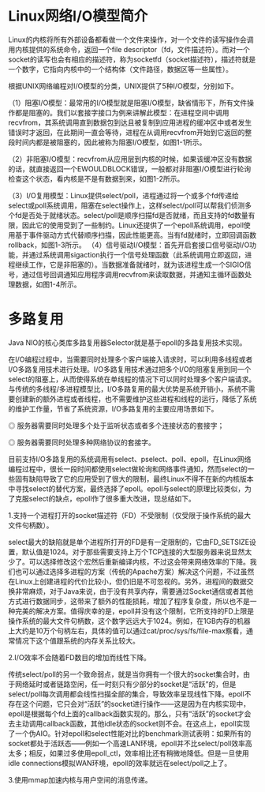 # Linux网络I/O模型简介

Linux的内核将所有外部设备都看做一个文件来操作，对一个文件的读写操作会调用内核提供的系统命令，返回一个file descriptor（fd，文件描述符）。而对一个socket的读写也会有相应的描述符，称为socketfd（socket描述符），描述符就是一个数字，它指向内核中的一个结构体（文件路径，数据区等一些属性）。

根据UNIX网络编程对I/O模型的分类，UNIX提供了5种I/O模型，分别如下。

（1）阻塞I/O模型：最常用的I/O模型就是阻塞I/O模型，缺省情形下，所有文件操作都是阻塞的。我们以套接字接口为例来讲解此模型：在进程空间中调用recvfrom，其系统调用直到数据包到达且被复制到应用进程的缓冲区中或者发生错误时才返回，在此期间一直会等待，进程在从调用recvfrom开始到它返回的整段时间内都是被阻塞的，因此被称为阻塞I/O模型，如图1-1所示。

（2）非阻塞I/O模型：recvfrom从应用层到内核的时候，如果该缓冲区没有数据的话，就直接返回一个EWOULDBLOCK错误，一般都对非阻塞I/O模型进行轮询检查这个状态，看内核是不是有数据到来，如图1-2所示。

（3）I/O复用模型：Linux提供select/poll，进程通过将一个或多个fd传递给select或poll系统调用，阻塞在select操作上，这样select/poll可以帮我们侦测多个fd是否处于就绪状态。select/poll是顺序扫描fd是否就绪，而且支持的fd数量有限，因此它的使用受到了一些制约。Linux还提供了一个epoll系统调用，epoll使用基于事件驱动方式代替顺序扫描，因此性能更高。当有fd就绪时，立即回调函数rollback，如图1-3所示。
（4）信号驱动I/O模型：首先开启套接口信号驱动I/O功能，并通过系统调用sigaction执行一个信号处理函数（此系统调用立即返回，进程继续工作，它是非阻塞的）。当数据准备就绪时，就为该进程生成一个SIGIO信号，通过信号回调通知应用程序调用recvfrom来读取数据，并通知主循环函数处理数据，如图1-4所示。

# 多路复用

Java NIO的核心类库多路复用器Selector就是基于epoll的多路复用技术实现。

在I/O编程过程中，当需要同时处理多个客户端接入请求时，可以利用多线程或者I/O多路复用技术进行处理。I/O多路复用技术通过把多个I/O的阻塞复用到同一个select的阻塞上，从而使得系统在单线程的情况下可以同时处理多个客户端请求。与传统的多线程/多进程模型比，I/O多路复用的最大优势是系统开销小，系统不需要创建新的额外进程或者线程，也不需要维护这些进程和线程的运行，降低了系统的维护工作量，节省了系统资源，I/O多路复用的主要应用场景如下。

◎ 服务器需要同时处理多个处于监听状态或者多个连接状态的套接字；

◎ 服务器需要同时处理多种网络协议的套接字。

目前支持I/O多路复用的系统调用有select、pselect、poll、epoll，在Linux网络编程过程中，很长一段时间都使用select做轮询和网络事件通知，然而select的一些固有缺陷导致了它的应用受到了很大的限制，最终Linux不得不在新的内核版本中寻找select的替代方案，最终选择了epoll。epoll与select的原理比较类似，为了克服select的缺点，epoll作了很多重大改进，现总结如下。

1.支持一个进程打开的socket描述符（FD）不受限制（仅受限于操作系统的最大文件句柄数）。

select最大的缺陷就是单个进程所打开的FD是有一定限制的，它由FD_SETSIZE设置，默认值是1024。对于那些需要支持上万个TCP连接的大型服务器来说显然太少了。可以选择修改这个宏然后重新编译内核，不过这会带来网络效率的下降。我们也可以通过选择多进程的方案（传统的Apache方案）解决这个问题，不过虽然在Linux上创建进程的代价比较小，但仍旧是不可忽视的。另外，进程间的数据交换非常麻烦，对于Java来说，由于没有共享内存，需要通过Socket通信或者其他方式进行数据同步，这带来了额外的性能损耗，增加了程序复杂度，所以也不是一种完美的解决方案。值得庆幸的是，epoll并没有这个限制，它所支持的FD上限是操作系统的最大文件句柄数，这个数字远远大于1024。例如，在1GB内存的机器上大约是10万个句柄左右，具体的值可以通过cat/proc/sys/fs/file-max察看，通常情况下这个值跟系统的内存关系比较大。

2.I/O效率不会随着FD数目的增加而线性下降。

传统select/poll的另一个致命弱点，就是当你拥有一个很大的socket集合时，由于网络延时或者链路空闲，任一时刻只有少部分的socket是“活跃”的，但是select/poll每次调用都会线性扫描全部的集合，导致效率呈现线性下降。epoll不存在这个问题，它只会对“活跃”的socket进行操作——这是因为在内核实现中，epoll是根据每个fd上面的callback函数实现的。那么，只有“活跃”的socket才会去主动调用callback函数，其他idle状态的socket则不会。在这点上，epoll实现了一个伪AIO。针对epoll和select性能对比的benchmark测试表明：如果所有的socket都处于活跃态——例如一个高速LAN环境，epoll并不比select/poll效率高太多；相反，如果过多使用epoll_ctl，效率相比还有稍微地降低。但是一旦使用idle connections模拟WAN环境，epoll的效率就远在select/poll之上了。

3.使用mmap加速内核与用户空间的消息传递。
